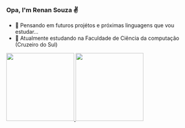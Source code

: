 ### Opa, I'm Renan Souza ✌️

- 🤔 Pensando em futuros projétos e próximas linguagens que vou estudar...
- 📓 Atualmente estudando na Faculdade de Ciência da computação (Cruzeiro do Sul)

<div>
  <a href="https://github.com/RenanLumie">
  <img height="180px" src="https://github-readme-stats.vercel.app/api?username=RenanLumie&show_icons=true&theme=dracula&include-all-commits=true&count"/>    
  <img height="180px" src="https://github-readme-stats.vercel.app/api/top-langs/?username=RenanLumie&layout=compact&langs_count=16&theme=dracula"/>
</div>



  
  
  
